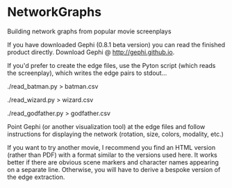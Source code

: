 # NetworkGraphs
Building network graphs from popular movie screenplays


If you have downloaded Gephi (0.8.1 beta version) you can read the finished product directly.
Download Gephi @ http://gephi.github.io.


If you'd prefer to create the edge files, use the Pyton script (which reads the screenplay), which writes the edge pairs to stdout...

./read_batman.py > batman.csv

./read_wizard.py > wizard.csv

./read_godfather.py > godfather.csv

Point Gephi (or another visualization tool) at the edge files and follow instructions for displaying the network (rotation, size, colors, modality, etc.)

If you want to try another movie, I recommend you find an HTML version (rather than PDF) with a format similar to the versions used here. It works better if there are obvious scene markers and character names appearing on a separate line. Otherwise, you will have to derive a bespoke version of the edge extraction.
